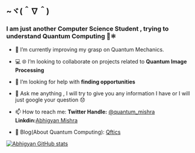 ## ~ヾ(＾∇＾)

### I am just another Computer Science Student , trying to understand Quantum Computing :space_invader:⚛️
- 🌱 I’m currently improving my grasp on Quantum Mechanics.
- :computer: :globe_with_meridians: I’m looking to collaborate on projects related to **Quantum Image Processing**
- 🤔 I’m looking for help with **finding opportunities**
- 💬 Ask me anything , I will try to give you any information I have or I will just google your question :disappointed: 
- 📫 How to reach me: **Twitter Handle:** [@quantum_mishra](https://twitter.com/quantum_mishra)  
                      **Linkdin:**[Abhigyan Mishra](https://www.linkedin.com/in/abhigyan-mishra-b2435b18a/)


-  📓 Blog(About Quantum Computing): [Qftics](https://www.qftics.com/)

[![Abhigyan GitHub stats](https://github-readme-stats.vercel.app/api?username=Abhigyan-Mishra)](https://github.com/anuraghazra/github-readme-stats)

